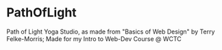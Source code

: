 # PathOfLight
Path of Light Yoga Studio, as made from "Basics of Web Design" by Terry Felke-Morris; Made for my Intro to Web-Dev Course @ WCTC
